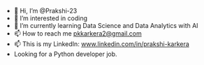 - 👋 Hi, I’m @Prakshi-23
- 👀 I’m interested in coding
- 🌱 I’m currently learning Data Science and Data Analytics with AI
- 📫 How to reach me pkkarkera2@gmail.com
- 📫 This is my LinkedIn: www.linkedin.com/in/prakshi-karkera
- Looking for a Python developer job.

<!---
Prakshi-23/Prakshi-23 is a ✨ special ✨ repository because its `README.md` (this file) appears on your GitHub profile.
You can click the Preview link to take a look at your changes.
--->
